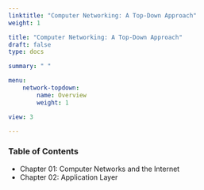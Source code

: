 ```yaml
---
linktitle: "Computer Networking: A Top-Down Approach"
weight: 1

title: "Computer Networking: A Top-Down Approach"
draft: false
type: docs

summary: " "

menu:
    network-topdown:
        name: Overview
        weight: 1

view: 3

---
```


### Table of Contents

* Chapter 01: Computer Networks and the Internet
* Chapter 02: Application Layer